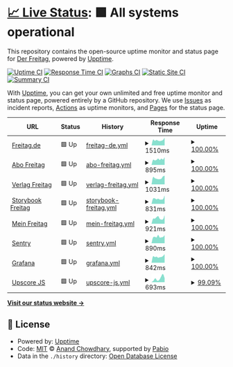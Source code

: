 # [📈 Live Status](https://derfreitag.github.io/freitagde-upptime/): <!--live status--> **🟩 All systems operational**

This repository contains the open-source uptime monitor and status page for [Der Freitag](https://derfreitag.github.io/freitagde-upptime/), powered by [Upptime](https://github.com/upptime/upptime).

[![Uptime CI](https://github.com/derfreitag/freitagde-upptime/workflows/Uptime%20CI/badge.svg)](https://github.com/derfreitag/freitagde-upptime/actions?query=workflow%3A%22Uptime+CI%22)
[![Response Time CI](https://github.com/derfreitag/freitagde-upptime/workflows/Response%20Time%20CI/badge.svg)](https://github.com/derfreitag/freitagde-upptime/actions?query=workflow%3A%22Response+Time+CI%22)
[![Graphs CI](https://github.com/derfreitag/freitagde-upptime/workflows/Graphs%20CI/badge.svg)](https://github.com/derfreitag/freitagde-upptime/actions?query=workflow%3A%22Graphs+CI%22)
[![Static Site CI](https://github.com/derfreitag/freitagde-upptime/workflows/Static%20Site%20CI/badge.svg)](https://github.com/derfreitag/freitagde-upptime/actions?query=workflow%3A%22Static+Site+CI%22)
[![Summary CI](https://github.com/derfreitag/freitagde-upptime/workflows/Summary%20CI/badge.svg)](https://github.com/derfreitag/freitagde-upptime/actions?query=workflow%3A%22Summary+CI%22)

With [Upptime](https://upptime.js.org), you can get your own unlimited and free uptime monitor and status page, powered entirely by a GitHub repository. We use [Issues](https://github.com/derFreitag/freitagde-upptime/issues) as incident reports, [Actions](https://github.com/derFreitag/freitagde-upptime/actions) as uptime monitors, and [Pages](http://derfreitag.github.io/freitagde-upptime/) for the status page.

<!--start: status pages-->
<!-- This summary is generated by Upptime (https://github.com/upptime/upptime) -->
<!-- Do not edit this manually, your changes will be overwritten -->
<!-- prettier-ignore -->
| URL | Status | History | Response Time | Uptime |
| --- | ------ | ------- | ------------- | ------ |
| <img alt="" src="https://icons.duckduckgo.com/ip3/www.freitag.de.ico" height="13"> [Freitag.de](https://www.freitag.de) | 🟩 Up | [freitag-de.yml](https://github.com/derFreitag/freitagde-upptime/commits/HEAD/history/freitag-de.yml) | <details><summary><img alt="Response time graph" src="./graphs/freitag-de/response-time-week.png" height="20"> 1510ms</summary><br><a href="https://derfreitag.github.io/freitagde-upptime/history/freitag-de"><img alt="Response time 1664" src="https://img.shields.io/endpoint?url=https%3A%2F%2Fraw.githubusercontent.com%2FderFreitag%2Ffreitagde-upptime%2FHEAD%2Fapi%2Ffreitag-de%2Fresponse-time.json"></a><br><a href="https://derfreitag.github.io/freitagde-upptime/history/freitag-de"><img alt="24-hour response time 2155" src="https://img.shields.io/endpoint?url=https%3A%2F%2Fraw.githubusercontent.com%2FderFreitag%2Ffreitagde-upptime%2FHEAD%2Fapi%2Ffreitag-de%2Fresponse-time-day.json"></a><br><a href="https://derfreitag.github.io/freitagde-upptime/history/freitag-de"><img alt="7-day response time 1510" src="https://img.shields.io/endpoint?url=https%3A%2F%2Fraw.githubusercontent.com%2FderFreitag%2Ffreitagde-upptime%2FHEAD%2Fapi%2Ffreitag-de%2Fresponse-time-week.json"></a><br><a href="https://derfreitag.github.io/freitagde-upptime/history/freitag-de"><img alt="30-day response time 1593" src="https://img.shields.io/endpoint?url=https%3A%2F%2Fraw.githubusercontent.com%2FderFreitag%2Ffreitagde-upptime%2FHEAD%2Fapi%2Ffreitag-de%2Fresponse-time-month.json"></a><br><a href="https://derfreitag.github.io/freitagde-upptime/history/freitag-de"><img alt="1-year response time 1664" src="https://img.shields.io/endpoint?url=https%3A%2F%2Fraw.githubusercontent.com%2FderFreitag%2Ffreitagde-upptime%2FHEAD%2Fapi%2Ffreitag-de%2Fresponse-time-year.json"></a></details> | <details><summary><a href="https://derfreitag.github.io/freitagde-upptime/history/freitag-de">100.00%</a></summary><a href="https://derfreitag.github.io/freitagde-upptime/history/freitag-de"><img alt="All-time uptime 99.94%" src="https://img.shields.io/endpoint?url=https%3A%2F%2Fraw.githubusercontent.com%2FderFreitag%2Ffreitagde-upptime%2FHEAD%2Fapi%2Ffreitag-de%2Fuptime.json"></a><br><a href="https://derfreitag.github.io/freitagde-upptime/history/freitag-de"><img alt="24-hour uptime 100.00%" src="https://img.shields.io/endpoint?url=https%3A%2F%2Fraw.githubusercontent.com%2FderFreitag%2Ffreitagde-upptime%2FHEAD%2Fapi%2Ffreitag-de%2Fuptime-day.json"></a><br><a href="https://derfreitag.github.io/freitagde-upptime/history/freitag-de"><img alt="7-day uptime 100.00%" src="https://img.shields.io/endpoint?url=https%3A%2F%2Fraw.githubusercontent.com%2FderFreitag%2Ffreitagde-upptime%2FHEAD%2Fapi%2Ffreitag-de%2Fuptime-week.json"></a><br><a href="https://derfreitag.github.io/freitagde-upptime/history/freitag-de"><img alt="30-day uptime 99.90%" src="https://img.shields.io/endpoint?url=https%3A%2F%2Fraw.githubusercontent.com%2FderFreitag%2Ffreitagde-upptime%2FHEAD%2Fapi%2Ffreitag-de%2Fuptime-month.json"></a><br><a href="https://derfreitag.github.io/freitagde-upptime/history/freitag-de"><img alt="1-year uptime 99.94%" src="https://img.shields.io/endpoint?url=https%3A%2F%2Fraw.githubusercontent.com%2FderFreitag%2Ffreitagde-upptime%2FHEAD%2Fapi%2Ffreitag-de%2Fuptime-year.json"></a></details>
| <img alt="" src="https://icons.duckduckgo.com/ip3/abo.freitag.de.ico" height="13"> [Abo Freitag](https://abo.freitag.de/) | 🟩 Up | [abo-freitag.yml](https://github.com/derFreitag/freitagde-upptime/commits/HEAD/history/abo-freitag.yml) | <details><summary><img alt="Response time graph" src="./graphs/abo-freitag/response-time-week.png" height="20"> 895ms</summary><br><a href="https://derfreitag.github.io/freitagde-upptime/history/abo-freitag"><img alt="Response time 996" src="https://img.shields.io/endpoint?url=https%3A%2F%2Fraw.githubusercontent.com%2FderFreitag%2Ffreitagde-upptime%2FHEAD%2Fapi%2Fabo-freitag%2Fresponse-time.json"></a><br><a href="https://derfreitag.github.io/freitagde-upptime/history/abo-freitag"><img alt="24-hour response time 1211" src="https://img.shields.io/endpoint?url=https%3A%2F%2Fraw.githubusercontent.com%2FderFreitag%2Ffreitagde-upptime%2FHEAD%2Fapi%2Fabo-freitag%2Fresponse-time-day.json"></a><br><a href="https://derfreitag.github.io/freitagde-upptime/history/abo-freitag"><img alt="7-day response time 895" src="https://img.shields.io/endpoint?url=https%3A%2F%2Fraw.githubusercontent.com%2FderFreitag%2Ffreitagde-upptime%2FHEAD%2Fapi%2Fabo-freitag%2Fresponse-time-week.json"></a><br><a href="https://derfreitag.github.io/freitagde-upptime/history/abo-freitag"><img alt="30-day response time 944" src="https://img.shields.io/endpoint?url=https%3A%2F%2Fraw.githubusercontent.com%2FderFreitag%2Ffreitagde-upptime%2FHEAD%2Fapi%2Fabo-freitag%2Fresponse-time-month.json"></a><br><a href="https://derfreitag.github.io/freitagde-upptime/history/abo-freitag"><img alt="1-year response time 996" src="https://img.shields.io/endpoint?url=https%3A%2F%2Fraw.githubusercontent.com%2FderFreitag%2Ffreitagde-upptime%2FHEAD%2Fapi%2Fabo-freitag%2Fresponse-time-year.json"></a></details> | <details><summary><a href="https://derfreitag.github.io/freitagde-upptime/history/abo-freitag">100.00%</a></summary><a href="https://derfreitag.github.io/freitagde-upptime/history/abo-freitag"><img alt="All-time uptime 100.00%" src="https://img.shields.io/endpoint?url=https%3A%2F%2Fraw.githubusercontent.com%2FderFreitag%2Ffreitagde-upptime%2FHEAD%2Fapi%2Fabo-freitag%2Fuptime.json"></a><br><a href="https://derfreitag.github.io/freitagde-upptime/history/abo-freitag"><img alt="24-hour uptime 100.00%" src="https://img.shields.io/endpoint?url=https%3A%2F%2Fraw.githubusercontent.com%2FderFreitag%2Ffreitagde-upptime%2FHEAD%2Fapi%2Fabo-freitag%2Fuptime-day.json"></a><br><a href="https://derfreitag.github.io/freitagde-upptime/history/abo-freitag"><img alt="7-day uptime 100.00%" src="https://img.shields.io/endpoint?url=https%3A%2F%2Fraw.githubusercontent.com%2FderFreitag%2Ffreitagde-upptime%2FHEAD%2Fapi%2Fabo-freitag%2Fuptime-week.json"></a><br><a href="https://derfreitag.github.io/freitagde-upptime/history/abo-freitag"><img alt="30-day uptime 100.00%" src="https://img.shields.io/endpoint?url=https%3A%2F%2Fraw.githubusercontent.com%2FderFreitag%2Ffreitagde-upptime%2FHEAD%2Fapi%2Fabo-freitag%2Fuptime-month.json"></a><br><a href="https://derfreitag.github.io/freitagde-upptime/history/abo-freitag"><img alt="1-year uptime 100.00%" src="https://img.shields.io/endpoint?url=https%3A%2F%2Fraw.githubusercontent.com%2FderFreitag%2Ffreitagde-upptime%2FHEAD%2Fapi%2Fabo-freitag%2Fuptime-year.json"></a></details>
| <img alt="" src="https://icons.duckduckgo.com/ip3/verlag.freitag.de.ico" height="13"> [Verlag Freitag](https://verlag.freitag.de/) | 🟩 Up | [verlag-freitag.yml](https://github.com/derFreitag/freitagde-upptime/commits/HEAD/history/verlag-freitag.yml) | <details><summary><img alt="Response time graph" src="./graphs/verlag-freitag/response-time-week.png" height="20"> 1031ms</summary><br><a href="https://derfreitag.github.io/freitagde-upptime/history/verlag-freitag"><img alt="Response time 1245" src="https://img.shields.io/endpoint?url=https%3A%2F%2Fraw.githubusercontent.com%2FderFreitag%2Ffreitagde-upptime%2FHEAD%2Fapi%2Fverlag-freitag%2Fresponse-time.json"></a><br><a href="https://derfreitag.github.io/freitagde-upptime/history/verlag-freitag"><img alt="24-hour response time 1390" src="https://img.shields.io/endpoint?url=https%3A%2F%2Fraw.githubusercontent.com%2FderFreitag%2Ffreitagde-upptime%2FHEAD%2Fapi%2Fverlag-freitag%2Fresponse-time-day.json"></a><br><a href="https://derfreitag.github.io/freitagde-upptime/history/verlag-freitag"><img alt="7-day response time 1031" src="https://img.shields.io/endpoint?url=https%3A%2F%2Fraw.githubusercontent.com%2FderFreitag%2Ffreitagde-upptime%2FHEAD%2Fapi%2Fverlag-freitag%2Fresponse-time-week.json"></a><br><a href="https://derfreitag.github.io/freitagde-upptime/history/verlag-freitag"><img alt="30-day response time 1139" src="https://img.shields.io/endpoint?url=https%3A%2F%2Fraw.githubusercontent.com%2FderFreitag%2Ffreitagde-upptime%2FHEAD%2Fapi%2Fverlag-freitag%2Fresponse-time-month.json"></a><br><a href="https://derfreitag.github.io/freitagde-upptime/history/verlag-freitag"><img alt="1-year response time 1245" src="https://img.shields.io/endpoint?url=https%3A%2F%2Fraw.githubusercontent.com%2FderFreitag%2Ffreitagde-upptime%2FHEAD%2Fapi%2Fverlag-freitag%2Fresponse-time-year.json"></a></details> | <details><summary><a href="https://derfreitag.github.io/freitagde-upptime/history/verlag-freitag">100.00%</a></summary><a href="https://derfreitag.github.io/freitagde-upptime/history/verlag-freitag"><img alt="All-time uptime 99.47%" src="https://img.shields.io/endpoint?url=https%3A%2F%2Fraw.githubusercontent.com%2FderFreitag%2Ffreitagde-upptime%2FHEAD%2Fapi%2Fverlag-freitag%2Fuptime.json"></a><br><a href="https://derfreitag.github.io/freitagde-upptime/history/verlag-freitag"><img alt="24-hour uptime 100.00%" src="https://img.shields.io/endpoint?url=https%3A%2F%2Fraw.githubusercontent.com%2FderFreitag%2Ffreitagde-upptime%2FHEAD%2Fapi%2Fverlag-freitag%2Fuptime-day.json"></a><br><a href="https://derfreitag.github.io/freitagde-upptime/history/verlag-freitag"><img alt="7-day uptime 100.00%" src="https://img.shields.io/endpoint?url=https%3A%2F%2Fraw.githubusercontent.com%2FderFreitag%2Ffreitagde-upptime%2FHEAD%2Fapi%2Fverlag-freitag%2Fuptime-week.json"></a><br><a href="https://derfreitag.github.io/freitagde-upptime/history/verlag-freitag"><img alt="30-day uptime 99.05%" src="https://img.shields.io/endpoint?url=https%3A%2F%2Fraw.githubusercontent.com%2FderFreitag%2Ffreitagde-upptime%2FHEAD%2Fapi%2Fverlag-freitag%2Fuptime-month.json"></a><br><a href="https://derfreitag.github.io/freitagde-upptime/history/verlag-freitag"><img alt="1-year uptime 99.47%" src="https://img.shields.io/endpoint?url=https%3A%2F%2Fraw.githubusercontent.com%2FderFreitag%2Ffreitagde-upptime%2FHEAD%2Fapi%2Fverlag-freitag%2Fuptime-year.json"></a></details>
| <img alt="" src="https://icons.duckduckgo.com/ip3/storybook.freitag-verlag.de.ico" height="13"> [Storybook Freitag](https://storybook.freitag-verlag.de/) | 🟩 Up | [storybook-freitag.yml](https://github.com/derFreitag/freitagde-upptime/commits/HEAD/history/storybook-freitag.yml) | <details><summary><img alt="Response time graph" src="./graphs/storybook-freitag/response-time-week.png" height="20"> 831ms</summary><br><a href="https://derfreitag.github.io/freitagde-upptime/history/storybook-freitag"><img alt="Response time 896" src="https://img.shields.io/endpoint?url=https%3A%2F%2Fraw.githubusercontent.com%2FderFreitag%2Ffreitagde-upptime%2FHEAD%2Fapi%2Fstorybook-freitag%2Fresponse-time.json"></a><br><a href="https://derfreitag.github.io/freitagde-upptime/history/storybook-freitag"><img alt="24-hour response time 1315" src="https://img.shields.io/endpoint?url=https%3A%2F%2Fraw.githubusercontent.com%2FderFreitag%2Ffreitagde-upptime%2FHEAD%2Fapi%2Fstorybook-freitag%2Fresponse-time-day.json"></a><br><a href="https://derfreitag.github.io/freitagde-upptime/history/storybook-freitag"><img alt="7-day response time 831" src="https://img.shields.io/endpoint?url=https%3A%2F%2Fraw.githubusercontent.com%2FderFreitag%2Ffreitagde-upptime%2FHEAD%2Fapi%2Fstorybook-freitag%2Fresponse-time-week.json"></a><br><a href="https://derfreitag.github.io/freitagde-upptime/history/storybook-freitag"><img alt="30-day response time 867" src="https://img.shields.io/endpoint?url=https%3A%2F%2Fraw.githubusercontent.com%2FderFreitag%2Ffreitagde-upptime%2FHEAD%2Fapi%2Fstorybook-freitag%2Fresponse-time-month.json"></a><br><a href="https://derfreitag.github.io/freitagde-upptime/history/storybook-freitag"><img alt="1-year response time 896" src="https://img.shields.io/endpoint?url=https%3A%2F%2Fraw.githubusercontent.com%2FderFreitag%2Ffreitagde-upptime%2FHEAD%2Fapi%2Fstorybook-freitag%2Fresponse-time-year.json"></a></details> | <details><summary><a href="https://derfreitag.github.io/freitagde-upptime/history/storybook-freitag">100.00%</a></summary><a href="https://derfreitag.github.io/freitagde-upptime/history/storybook-freitag"><img alt="All-time uptime 100.00%" src="https://img.shields.io/endpoint?url=https%3A%2F%2Fraw.githubusercontent.com%2FderFreitag%2Ffreitagde-upptime%2FHEAD%2Fapi%2Fstorybook-freitag%2Fuptime.json"></a><br><a href="https://derfreitag.github.io/freitagde-upptime/history/storybook-freitag"><img alt="24-hour uptime 100.00%" src="https://img.shields.io/endpoint?url=https%3A%2F%2Fraw.githubusercontent.com%2FderFreitag%2Ffreitagde-upptime%2FHEAD%2Fapi%2Fstorybook-freitag%2Fuptime-day.json"></a><br><a href="https://derfreitag.github.io/freitagde-upptime/history/storybook-freitag"><img alt="7-day uptime 100.00%" src="https://img.shields.io/endpoint?url=https%3A%2F%2Fraw.githubusercontent.com%2FderFreitag%2Ffreitagde-upptime%2FHEAD%2Fapi%2Fstorybook-freitag%2Fuptime-week.json"></a><br><a href="https://derfreitag.github.io/freitagde-upptime/history/storybook-freitag"><img alt="30-day uptime 100.00%" src="https://img.shields.io/endpoint?url=https%3A%2F%2Fraw.githubusercontent.com%2FderFreitag%2Ffreitagde-upptime%2FHEAD%2Fapi%2Fstorybook-freitag%2Fuptime-month.json"></a><br><a href="https://derfreitag.github.io/freitagde-upptime/history/storybook-freitag"><img alt="1-year uptime 100.00%" src="https://img.shields.io/endpoint?url=https%3A%2F%2Fraw.githubusercontent.com%2FderFreitag%2Ffreitagde-upptime%2FHEAD%2Fapi%2Fstorybook-freitag%2Fuptime-year.json"></a></details>
| <img alt="" src="https://icons.duckduckgo.com/ip3/mein.freitag.de.ico" height="13"> [Mein Freitag](https://mein.freitag.de/) | 🟩 Up | [mein-freitag.yml](https://github.com/derFreitag/freitagde-upptime/commits/HEAD/history/mein-freitag.yml) | <details><summary><img alt="Response time graph" src="./graphs/mein-freitag/response-time-week.png" height="20"> 921ms</summary><br><a href="https://derfreitag.github.io/freitagde-upptime/history/mein-freitag"><img alt="Response time 949" src="https://img.shields.io/endpoint?url=https%3A%2F%2Fraw.githubusercontent.com%2FderFreitag%2Ffreitagde-upptime%2FHEAD%2Fapi%2Fmein-freitag%2Fresponse-time.json"></a><br><a href="https://derfreitag.github.io/freitagde-upptime/history/mein-freitag"><img alt="24-hour response time 1342" src="https://img.shields.io/endpoint?url=https%3A%2F%2Fraw.githubusercontent.com%2FderFreitag%2Ffreitagde-upptime%2FHEAD%2Fapi%2Fmein-freitag%2Fresponse-time-day.json"></a><br><a href="https://derfreitag.github.io/freitagde-upptime/history/mein-freitag"><img alt="7-day response time 921" src="https://img.shields.io/endpoint?url=https%3A%2F%2Fraw.githubusercontent.com%2FderFreitag%2Ffreitagde-upptime%2FHEAD%2Fapi%2Fmein-freitag%2Fresponse-time-week.json"></a><br><a href="https://derfreitag.github.io/freitagde-upptime/history/mein-freitag"><img alt="30-day response time 914" src="https://img.shields.io/endpoint?url=https%3A%2F%2Fraw.githubusercontent.com%2FderFreitag%2Ffreitagde-upptime%2FHEAD%2Fapi%2Fmein-freitag%2Fresponse-time-month.json"></a><br><a href="https://derfreitag.github.io/freitagde-upptime/history/mein-freitag"><img alt="1-year response time 949" src="https://img.shields.io/endpoint?url=https%3A%2F%2Fraw.githubusercontent.com%2FderFreitag%2Ffreitagde-upptime%2FHEAD%2Fapi%2Fmein-freitag%2Fresponse-time-year.json"></a></details> | <details><summary><a href="https://derfreitag.github.io/freitagde-upptime/history/mein-freitag">100.00%</a></summary><a href="https://derfreitag.github.io/freitagde-upptime/history/mein-freitag"><img alt="All-time uptime 100.00%" src="https://img.shields.io/endpoint?url=https%3A%2F%2Fraw.githubusercontent.com%2FderFreitag%2Ffreitagde-upptime%2FHEAD%2Fapi%2Fmein-freitag%2Fuptime.json"></a><br><a href="https://derfreitag.github.io/freitagde-upptime/history/mein-freitag"><img alt="24-hour uptime 100.00%" src="https://img.shields.io/endpoint?url=https%3A%2F%2Fraw.githubusercontent.com%2FderFreitag%2Ffreitagde-upptime%2FHEAD%2Fapi%2Fmein-freitag%2Fuptime-day.json"></a><br><a href="https://derfreitag.github.io/freitagde-upptime/history/mein-freitag"><img alt="7-day uptime 100.00%" src="https://img.shields.io/endpoint?url=https%3A%2F%2Fraw.githubusercontent.com%2FderFreitag%2Ffreitagde-upptime%2FHEAD%2Fapi%2Fmein-freitag%2Fuptime-week.json"></a><br><a href="https://derfreitag.github.io/freitagde-upptime/history/mein-freitag"><img alt="30-day uptime 100.00%" src="https://img.shields.io/endpoint?url=https%3A%2F%2Fraw.githubusercontent.com%2FderFreitag%2Ffreitagde-upptime%2FHEAD%2Fapi%2Fmein-freitag%2Fuptime-month.json"></a><br><a href="https://derfreitag.github.io/freitagde-upptime/history/mein-freitag"><img alt="1-year uptime 100.00%" src="https://img.shields.io/endpoint?url=https%3A%2F%2Fraw.githubusercontent.com%2FderFreitag%2Ffreitagde-upptime%2FHEAD%2Fapi%2Fmein-freitag%2Fuptime-year.json"></a></details>
| <img alt="" src="https://icons.duckduckgo.com/ip3/sentry.dfstats.fcio.net.ico" height="13"> [Sentry](https://sentry.dfstats.fcio.net/) | 🟩 Up | [sentry.yml](https://github.com/derFreitag/freitagde-upptime/commits/HEAD/history/sentry.yml) | <details><summary><img alt="Response time graph" src="./graphs/sentry/response-time-week.png" height="20"> 890ms</summary><br><a href="https://derfreitag.github.io/freitagde-upptime/history/sentry"><img alt="Response time 923" src="https://img.shields.io/endpoint?url=https%3A%2F%2Fraw.githubusercontent.com%2FderFreitag%2Ffreitagde-upptime%2FHEAD%2Fapi%2Fsentry%2Fresponse-time.json"></a><br><a href="https://derfreitag.github.io/freitagde-upptime/history/sentry"><img alt="24-hour response time 1091" src="https://img.shields.io/endpoint?url=https%3A%2F%2Fraw.githubusercontent.com%2FderFreitag%2Ffreitagde-upptime%2FHEAD%2Fapi%2Fsentry%2Fresponse-time-day.json"></a><br><a href="https://derfreitag.github.io/freitagde-upptime/history/sentry"><img alt="7-day response time 890" src="https://img.shields.io/endpoint?url=https%3A%2F%2Fraw.githubusercontent.com%2FderFreitag%2Ffreitagde-upptime%2FHEAD%2Fapi%2Fsentry%2Fresponse-time-week.json"></a><br><a href="https://derfreitag.github.io/freitagde-upptime/history/sentry"><img alt="30-day response time 884" src="https://img.shields.io/endpoint?url=https%3A%2F%2Fraw.githubusercontent.com%2FderFreitag%2Ffreitagde-upptime%2FHEAD%2Fapi%2Fsentry%2Fresponse-time-month.json"></a><br><a href="https://derfreitag.github.io/freitagde-upptime/history/sentry"><img alt="1-year response time 923" src="https://img.shields.io/endpoint?url=https%3A%2F%2Fraw.githubusercontent.com%2FderFreitag%2Ffreitagde-upptime%2FHEAD%2Fapi%2Fsentry%2Fresponse-time-year.json"></a></details> | <details><summary><a href="https://derfreitag.github.io/freitagde-upptime/history/sentry">100.00%</a></summary><a href="https://derfreitag.github.io/freitagde-upptime/history/sentry"><img alt="All-time uptime 100.00%" src="https://img.shields.io/endpoint?url=https%3A%2F%2Fraw.githubusercontent.com%2FderFreitag%2Ffreitagde-upptime%2FHEAD%2Fapi%2Fsentry%2Fuptime.json"></a><br><a href="https://derfreitag.github.io/freitagde-upptime/history/sentry"><img alt="24-hour uptime 100.00%" src="https://img.shields.io/endpoint?url=https%3A%2F%2Fraw.githubusercontent.com%2FderFreitag%2Ffreitagde-upptime%2FHEAD%2Fapi%2Fsentry%2Fuptime-day.json"></a><br><a href="https://derfreitag.github.io/freitagde-upptime/history/sentry"><img alt="7-day uptime 100.00%" src="https://img.shields.io/endpoint?url=https%3A%2F%2Fraw.githubusercontent.com%2FderFreitag%2Ffreitagde-upptime%2FHEAD%2Fapi%2Fsentry%2Fuptime-week.json"></a><br><a href="https://derfreitag.github.io/freitagde-upptime/history/sentry"><img alt="30-day uptime 100.00%" src="https://img.shields.io/endpoint?url=https%3A%2F%2Fraw.githubusercontent.com%2FderFreitag%2Ffreitagde-upptime%2FHEAD%2Fapi%2Fsentry%2Fuptime-month.json"></a><br><a href="https://derfreitag.github.io/freitagde-upptime/history/sentry"><img alt="1-year uptime 100.00%" src="https://img.shields.io/endpoint?url=https%3A%2F%2Fraw.githubusercontent.com%2FderFreitag%2Ffreitagde-upptime%2FHEAD%2Fapi%2Fsentry%2Fuptime-year.json"></a></details>
| <img alt="" src="https://icons.duckduckgo.com/ip3/grafana.dfstats.fcio.net.ico" height="13"> [Grafana](https://grafana.dfstats.fcio.net/) | 🟩 Up | [grafana.yml](https://github.com/derFreitag/freitagde-upptime/commits/HEAD/history/grafana.yml) | <details><summary><img alt="Response time graph" src="./graphs/grafana/response-time-week.png" height="20"> 842ms</summary><br><a href="https://derfreitag.github.io/freitagde-upptime/history/grafana"><img alt="Response time 930" src="https://img.shields.io/endpoint?url=https%3A%2F%2Fraw.githubusercontent.com%2FderFreitag%2Ffreitagde-upptime%2FHEAD%2Fapi%2Fgrafana%2Fresponse-time.json"></a><br><a href="https://derfreitag.github.io/freitagde-upptime/history/grafana"><img alt="24-hour response time 1169" src="https://img.shields.io/endpoint?url=https%3A%2F%2Fraw.githubusercontent.com%2FderFreitag%2Ffreitagde-upptime%2FHEAD%2Fapi%2Fgrafana%2Fresponse-time-day.json"></a><br><a href="https://derfreitag.github.io/freitagde-upptime/history/grafana"><img alt="7-day response time 842" src="https://img.shields.io/endpoint?url=https%3A%2F%2Fraw.githubusercontent.com%2FderFreitag%2Ffreitagde-upptime%2FHEAD%2Fapi%2Fgrafana%2Fresponse-time-week.json"></a><br><a href="https://derfreitag.github.io/freitagde-upptime/history/grafana"><img alt="30-day response time 894" src="https://img.shields.io/endpoint?url=https%3A%2F%2Fraw.githubusercontent.com%2FderFreitag%2Ffreitagde-upptime%2FHEAD%2Fapi%2Fgrafana%2Fresponse-time-month.json"></a><br><a href="https://derfreitag.github.io/freitagde-upptime/history/grafana"><img alt="1-year response time 930" src="https://img.shields.io/endpoint?url=https%3A%2F%2Fraw.githubusercontent.com%2FderFreitag%2Ffreitagde-upptime%2FHEAD%2Fapi%2Fgrafana%2Fresponse-time-year.json"></a></details> | <details><summary><a href="https://derfreitag.github.io/freitagde-upptime/history/grafana">100.00%</a></summary><a href="https://derfreitag.github.io/freitagde-upptime/history/grafana"><img alt="All-time uptime 99.92%" src="https://img.shields.io/endpoint?url=https%3A%2F%2Fraw.githubusercontent.com%2FderFreitag%2Ffreitagde-upptime%2FHEAD%2Fapi%2Fgrafana%2Fuptime.json"></a><br><a href="https://derfreitag.github.io/freitagde-upptime/history/grafana"><img alt="24-hour uptime 100.00%" src="https://img.shields.io/endpoint?url=https%3A%2F%2Fraw.githubusercontent.com%2FderFreitag%2Ffreitagde-upptime%2FHEAD%2Fapi%2Fgrafana%2Fuptime-day.json"></a><br><a href="https://derfreitag.github.io/freitagde-upptime/history/grafana"><img alt="7-day uptime 100.00%" src="https://img.shields.io/endpoint?url=https%3A%2F%2Fraw.githubusercontent.com%2FderFreitag%2Ffreitagde-upptime%2FHEAD%2Fapi%2Fgrafana%2Fuptime-week.json"></a><br><a href="https://derfreitag.github.io/freitagde-upptime/history/grafana"><img alt="30-day uptime 99.89%" src="https://img.shields.io/endpoint?url=https%3A%2F%2Fraw.githubusercontent.com%2FderFreitag%2Ffreitagde-upptime%2FHEAD%2Fapi%2Fgrafana%2Fuptime-month.json"></a><br><a href="https://derfreitag.github.io/freitagde-upptime/history/grafana"><img alt="1-year uptime 99.92%" src="https://img.shields.io/endpoint?url=https%3A%2F%2Fraw.githubusercontent.com%2FderFreitag%2Ffreitagde-upptime%2FHEAD%2Fapi%2Fgrafana%2Fuptime-year.json"></a></details>
| <img alt="" src="https://upscore.com/Upscore.Theme/images/favicon.png" height="13"> [Upscore JS](https://stone.freitag.de/files/site_script/freitag.de.js) | 🟩 Up | [upscore-js.yml](https://github.com/derFreitag/freitagde-upptime/commits/HEAD/history/upscore-js.yml) | <details><summary><img alt="Response time graph" src="./graphs/upscore-js/response-time-week.png" height="20"> 693ms</summary><br><a href="https://derfreitag.github.io/freitagde-upptime/history/upscore-js"><img alt="Response time 693" src="https://img.shields.io/endpoint?url=https%3A%2F%2Fraw.githubusercontent.com%2FderFreitag%2Ffreitagde-upptime%2FHEAD%2Fapi%2Fupscore-js%2Fresponse-time.json"></a><br><a href="https://derfreitag.github.io/freitagde-upptime/history/upscore-js"><img alt="24-hour response time 934" src="https://img.shields.io/endpoint?url=https%3A%2F%2Fraw.githubusercontent.com%2FderFreitag%2Ffreitagde-upptime%2FHEAD%2Fapi%2Fupscore-js%2Fresponse-time-day.json"></a><br><a href="https://derfreitag.github.io/freitagde-upptime/history/upscore-js"><img alt="7-day response time 693" src="https://img.shields.io/endpoint?url=https%3A%2F%2Fraw.githubusercontent.com%2FderFreitag%2Ffreitagde-upptime%2FHEAD%2Fapi%2Fupscore-js%2Fresponse-time-week.json"></a><br><a href="https://derfreitag.github.io/freitagde-upptime/history/upscore-js"><img alt="30-day response time 693" src="https://img.shields.io/endpoint?url=https%3A%2F%2Fraw.githubusercontent.com%2FderFreitag%2Ffreitagde-upptime%2FHEAD%2Fapi%2Fupscore-js%2Fresponse-time-month.json"></a><br><a href="https://derfreitag.github.io/freitagde-upptime/history/upscore-js"><img alt="1-year response time 693" src="https://img.shields.io/endpoint?url=https%3A%2F%2Fraw.githubusercontent.com%2FderFreitag%2Ffreitagde-upptime%2FHEAD%2Fapi%2Fupscore-js%2Fresponse-time-year.json"></a></details> | <details><summary><a href="https://derfreitag.github.io/freitagde-upptime/history/upscore-js">99.09%</a></summary><a href="https://derfreitag.github.io/freitagde-upptime/history/upscore-js"><img alt="All-time uptime 99.09%" src="https://img.shields.io/endpoint?url=https%3A%2F%2Fraw.githubusercontent.com%2FderFreitag%2Ffreitagde-upptime%2FHEAD%2Fapi%2Fupscore-js%2Fuptime.json"></a><br><a href="https://derfreitag.github.io/freitagde-upptime/history/upscore-js"><img alt="24-hour uptime 98.97%" src="https://img.shields.io/endpoint?url=https%3A%2F%2Fraw.githubusercontent.com%2FderFreitag%2Ffreitagde-upptime%2FHEAD%2Fapi%2Fupscore-js%2Fuptime-day.json"></a><br><a href="https://derfreitag.github.io/freitagde-upptime/history/upscore-js"><img alt="7-day uptime 99.09%" src="https://img.shields.io/endpoint?url=https%3A%2F%2Fraw.githubusercontent.com%2FderFreitag%2Ffreitagde-upptime%2FHEAD%2Fapi%2Fupscore-js%2Fuptime-week.json"></a><br><a href="https://derfreitag.github.io/freitagde-upptime/history/upscore-js"><img alt="30-day uptime 99.09%" src="https://img.shields.io/endpoint?url=https%3A%2F%2Fraw.githubusercontent.com%2FderFreitag%2Ffreitagde-upptime%2FHEAD%2Fapi%2Fupscore-js%2Fuptime-month.json"></a><br><a href="https://derfreitag.github.io/freitagde-upptime/history/upscore-js"><img alt="1-year uptime 99.09%" src="https://img.shields.io/endpoint?url=https%3A%2F%2Fraw.githubusercontent.com%2FderFreitag%2Ffreitagde-upptime%2FHEAD%2Fapi%2Fupscore-js%2Fuptime-year.json"></a></details>

<!--end: status pages-->

[**Visit our status website →**](https://derfreitag.github.io/freitagde-upptime)

## 📄 License

- Powered by: [Upptime](https://github.com/upptime/upptime)
- Code: [MIT](./LICENSE) © [Anand Chowdhary](https://anandchowdhary.com), supported by [Pabio](https://pabio.com)
- Data in the `./history` directory: [Open Database License](https://opendatacommons.org/licenses/odbl/1-0/)
